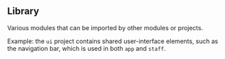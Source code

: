 ## Library

Various modules that can be imported by other modules or projects.

Example: the `ui` project contains shared user-interface elements, such as the navigation bar, which is used in both `app` and `staff`.